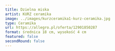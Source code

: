 ```yaml
---
title: Dzielna miska
artist: KURZ ceramika
image: ../images/kurzceramika1-kurz-ceramika.jpg
type: Ceramika
url: https://allegro.pl/oferta/12901850287
format: średnica 18 cm, wysokość 4 cm
featured: false
secondRound: false
---
```

